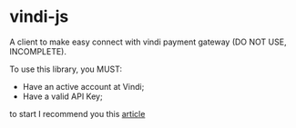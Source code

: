 # vindi-js
A client to make easy connect with vindi payment gateway (DO NOT USE, INCOMPLETE).


To use this library, you MUST:
* Have an active account at Vindi;
* Have a valid API Key;

to start I recommend you this [article](https://atendimento.vindi.com.br/hc/pt-br/articles/203020644)
